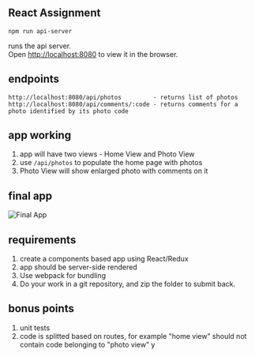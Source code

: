 ## React Assignment

```
npm run api-server
```

runs the api server.<br> Open [http://localhost:8080](http://localhost:8080) to
view it in the browser.

## endpoints

```
http://localhost:8080/api/photos         - returns list of photos
http://localhost:8080/api/comments/:code - returns comments for a photo identified by its photo code
```

## app working

1. app will have two views - Home View and Photo View
2. use `/api/photos` to populate the home page with photos
3. Photo View will show enlarged photo with comments on it

## final app

![Final App](https://i.imgur.com/KF0KExk.gif)

## requirements

1. create a components based app using React/Redux
2. app should be server-side rendered
3. Use webpack for bundling
4. Do your work in a git repository, and zip the folder to submit back.

## bonus points

1. unit tests
2. code is splitted based on routes, for example "home view" should not contain
   code belonging to "photo view"
y